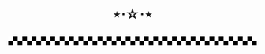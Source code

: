 # <p align="center"> ⋆⋅☆⋅⋆ </p>
![](https://github.com/massdestructi0n/disturbingthepeace/blob/main/IMG-8864.gif?raw=true)
